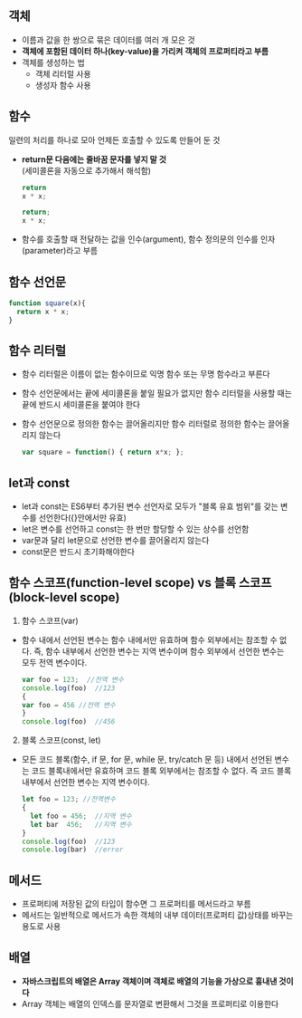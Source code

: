 ## 객체

- 이름과 값을 한 쌍으로 묶은 데이터를 여러 개 모은 것
- **객체에 포함된 데이터 하나(key-value)을 가리켜 객체의 프로퍼티라고 부름**
- 객체를 생성하는 법
  - 객체 리터럴 사용
  - 생성자 함수 사용

## 함수

일련의 처리를 하나로 모아 언제든 호출할 수 있도록 만들어 둔 것

- **return문 다음에는 줄바꿈 문자를 넣지 말 것**<br>
  (세미콜론을 자동으로 추가해서 해석함)
  ```javaScript
  return
  x * x;
  ```
  ```javaScript
  return;
  x * x;
  ```
- 함수를 호출할 때 전달하는 값을 인수(argument), 함수 정의문의 인수를 인자(parameter)라고 부름

## 함수 선언문

```javaScript
function square(x){
  return x * x;
}
```

## 함수 리터럴

- 함수 리터럴은 이름이 없는 함수이므로 익명 함수 또는 무명 함수라고 부른다
- 함수 선언문에서는 끝에 세미콜론을 붙일 필요가 없지만 함수 리터럴을 사용할 때는 끝에 반드시 세미콜론을 붙여야 한다
- 함수 선언문으로 정의한 함수는 끌어올리지만 함수 리터럴로 정의한 함수는 끌어올리지 않는다

  ```javaScript
  var square = function() { return x*x; };
  ```

## let과 const

- let과 const는 ES6부터 추가된 변수 선언자로 모두가 "블록 유효 범위"를 갖는 변수를 선언한다({}안에서만 유효)
- let은 변수를 선언하고 const는 한 번만 할당할 수 있는 상수를 선언함
- var문과 달리 let문으로 선언한 변수를 끌어올리지 않는다
- const문은 반드시 초기화해야한다

## 함수 스코프(function-level scope) vs 블록 스코프(block-level scope)

1. 함수 스코프(var)

- 함수 내에서 선언된 변수는 함수 내에서만 유효하며 함수 외부에서는 참조할 수 없다. 즉, 함수 내부에서 선언한 변수는 지역 변수이며 함수 외부에서 선언한 변수는 모두 전역 변수이다.
  ```javaScript
  var foo = 123;  //전역 변수
  console.log(foo)  //123
  {
  var foo = 456 //전역 변수
  }
  console.log(foo)  //456
  ```

2. 블록 스코프(const, let)

- 모든 코드 블록(함수, if 문, for 문, while 문, try/catch 문 등) 내에서 선언된 변수는 코드 블록내에서만 유효하며 코드 블록 외부에서는 참조할 수 없다. 즉 코드 블록 내부에서 선언한 변수는 지역 변수이다.
  ```javaScript
  let foo = 123; //전역변수
  {
    let foo = 456;  //지역 변수
    let bar  456;   //지역 변수
  }
  console.log(foo)  //123
  console.log(bar)  //error
  ```

## 메서드

- 프로퍼티에 저장된 값의 타입이 함수면 그 프로퍼티를 메서드라고 부름
- 메서드는 일반적으로 메서드가 속한 객체의 내부 데이터(프로퍼티 값)상태를 바꾸는 용도로 사용

## 배열

- **자바스크립트의 배열은 Array 객체이며 객체로 배열의 기능을 가상으로 흉내낸 것이다**
- Array 객체는 배열의 인덱스를 문자열로 변환해서 그것을 프로퍼티로 이용한다

```

```
